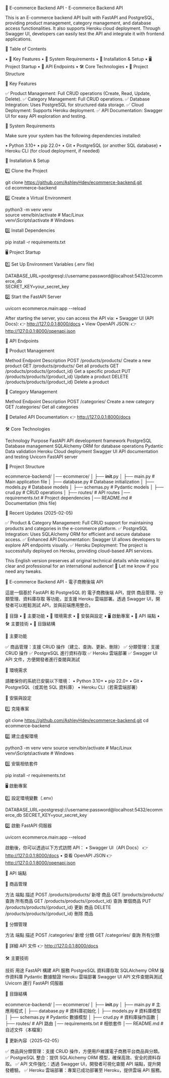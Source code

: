 📌 E-commerce Backend API - E-commerce Backend API

This is an E-commerce backend API built with FastAPI and PostgreSQL, providing product management, category management, and database access functionalities. It also supports Heroku cloud deployment. Through Swagger UI, developers can easily test the API and integrate it with frontend applications.

📌 Table of Contents

• 🌟 Key Features
• 🚀 System Requirements
• 🔧 Installation & Setup
• 🖥️ Project Startup
• 📌 API Endpoints
• 🛠️ Core Technologies
• 📄 Project Structure

🌟 Key Features

✅ Product Management: Full CRUD operations (Create, Read, Update, Delete).
✅ Category Management: Full CRUD operations.
✅ Database Integration: Uses PostgreSQL for structured data storage.
✅ Cloud Deployment: Supports Heroku deployment.
✅ API Documentation: Swagger UI for easy API exploration and testing.

🚀 System Requirements

Make sure your system has the following dependencies installed:

• Python 3.10+
• pip 22.0+
• Git
• PostgreSQL (or another SQL database)
• Heroku CLI (for cloud deployment, if needed)

🔧 Installation & Setup

1️⃣ Clone the Project

git clone https://github.com/AshleyHdev/ecommerce-backend.git  
cd ecommerce-backend  

2️⃣ Create a Virtual Environment

python3 -m venv venv  
source venv/bin/activate  # Mac/Linux  
venv\Scripts\activate  # Windows  

3️⃣ Install Dependencies

pip install -r requirements.txt  

🖥️ Project Startup

1️⃣ Set Up Environment Variables (.env file)

DATABASE_URL=postgresql://username:password@localhost:5432/ecommerce_db  
SECRET_KEY=your_secret_key  

2️⃣ Start the FastAPI Server

uvicorn ecommerce.main:app --reload  

After starting the server, you can access the API via:
• Swagger UI (API Docs): 👉 http://127.0.0.1:8000/docs
• View OpenAPI JSON: 👉 http://127.0.0.1:8000/openapi.json

📌 API Endpoints

📍 Product Management

Method Endpoint Description
POST /products/products/ Create a new product
GET /products/products/ Get all products
GET /products/products/{product_id} Get a specific product
PUT /products/products/{product_id} Update a product
DELETE /products/products/{product_id} Delete a product

📍 Category Management

Method Endpoint Description
POST /categories/ Create a new category
GET /categories/ Get all categories

📌 Detailed API Documentation: 👉 http://127.0.0.1:8000/docs

🛠️ Core Technologies

Technology Purpose
FastAPI API development framework
PostgreSQL Database management
SQLAlchemy ORM for database operations
Pydantic Data validation
Heroku Cloud deployment
Swagger UI API documentation and testing
Uvicorn FastAPI server

📄 Project Structure

ecommerce-backend/
│── ecommerce/
│   ├── __init__.py
│   ├── main.py          # Main application file
│   ├── database.py      # Database initialization
│   ├── models.py        # Database models
│   ├── schemas.py       # Pydantic models
│   ├── crud.py          # CRUD operations
│   ├── routes/          # API routes
│── requirements.txt      # Project dependencies
│── README.md            # Documentation (this file)

🔹 Recent Updates (2025-02-05)

✅ Product & Category Management: Full CRUD support for maintaining products and categories in the e-commerce platform.
✅ PostgreSQL Integration: Uses SQLAlchemy ORM for efficient and secure database access.
✅ Enhanced API Documentation: Swagger UI allows developers to explore API endpoints visually.
✅ Heroku Deployment: The project is successfully deployed on Heroku, providing cloud-based API services.

This English version preserves all original technical details while making it clear and professional for an international audience! 🚀 Let me know if you need any tweaks.


📌 E-commerce Backend API - 電子商務後端 API

這是一個基於 FastAPI 和 PostgreSQL 的 電子商務後端 API，提供 商品管理、分類管理、資料庫存取 等功能，並支援 Heroku 雲端部署。透過 Swagger UI，開發者可以輕鬆測試 API，並與前端應用整合。

📌 目錄
 • 🌟 主要功能
 • 🚀 環境需求
 • 🔧 安裝與設定
 • 🖥️ 啟動專案
 • 📌 API 端點
 • 🛠️ 主要技術
 • 📄 目錄結構

🌟 主要功能

✅ 商品管理：支援 CRUD 操作（建立、查詢、更新、刪除）
✅ 分類管理：支援 CRUD 操作
✅ PostgreSQL 進行資料存取
✅ Heroku 雲端部署
✅ Swagger UI API 文件，方便開發者進行查閱與測試

🚀 環境需求

請確保你的系統已安裝以下環境：
 • Python 3.10+
 • pip 22.0+
 • Git
 • PostgreSQL（或其他 SQL 資料庫）
 • Heroku CLI（若需雲端部署）

🔧 安裝與設定

1️⃣ 克隆專案

git clone https://github.com/AshleyHdev/ecommerce-backend.git
cd ecommerce-backend

2️⃣ 建立虛擬環境

python3 -m venv venv
source venv/bin/activate  # Mac/Linux
venv\Scripts\activate  # Windows

3️⃣ 安裝相依套件

pip install -r requirements.txt

🖥️ 啟動專案

1️⃣ 設定環境變數（.env）

DATABASE_URL=postgresql://username:password@localhost:5432/ecommerce_db
SECRET_KEY=your_secret_key

2️⃣ 啟動 FastAPI 伺服器

uvicorn ecommerce.main:app --reload

啟動後，你可以透過以下方式訪問 API：
 • Swagger UI（API Docs） 👉 http://127.0.0.1:8000/docs
 • 查看 OpenAPI JSON 👉 http://127.0.0.1:8000/openapi.json

📌 API 端點

📍 商品管理

方法 端點 描述
POST /products/products/ 新增 商品
GET /products/products/ 查詢 所有商品
GET /products/products/{product_id} 查詢 單個商品
PUT /products/products/{product_id} 更新 商品
DELETE /products/products/{product_id} 刪除 商品

📍 分類管理

方法 端點 描述
POST /categories/ 新增 分類
GET /categories/ 查詢 所有分類

📌 詳細 API 文件 👉 http://127.0.0.1:8000/docs

🛠️ 主要技術

技術 用途
FastAPI 構建 API 服務
PostgreSQL 資料庫存取
SQLAlchemy ORM 操作資料庫
Pydantic 數據驗證
Heroku 雲端部署
Swagger UI API 文件查閱與測試
Uvicorn 運行 FastAPI 伺服器

📄 目錄結構

ecommerce-backend/
│── ecommerce/
│   ├── __init__.py
│   ├── main.py       # 主應用程式
│   ├── database.py   # 資料庫初始化
│   ├── models.py     # 資料庫模型
│   ├── schemas.py    # Pydantic 數據模型
│   ├── crud.py       # 資料庫操作函數
│   ├── routes/       # API 路由
│── requirements.txt  # 相依套件
│── README.md         # 自述文件（本檔案）

🔹 更新內容（2025-02-05）

✅ 商品與分類管理：支援 CRUD 操作，方便用戶維護電子商務平台商品與分類。
✅ PostgreSQL 整合：提供 SQLAlchemy ORM 模型，確保高效、安全的資料存取。
✅ API 文件強化：透過 Swagger UI，開發者可視化查閱 API 端點，提升開發體驗。
✅ Heroku 雲端部署：專案已成功部署至 Heroku，提供雲端 API 服務。
